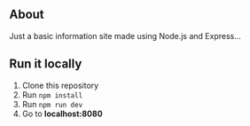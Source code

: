## About

Just a basic information site made using Node.js and Express...

## Run it locally

1. Clone this repository
2. Run `npm install`
3. Run `npm run dev`
4. Go to **localhost:8080**
